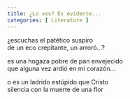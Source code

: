 ```yaml
---
title: ¿Lo ves? Es evidente...
categories: [ Literature ]
---
```


¿escuchas el patético suspiro<br>
de un eco crepitante, un arroró...?<br>

es una hogaza pobre de pan envejecido<br>
que alguna vez ardió en mi corazón...<br>

o es un ladrido estúpido que Cristo <br>
silencia con la muerte de una flor<br>




